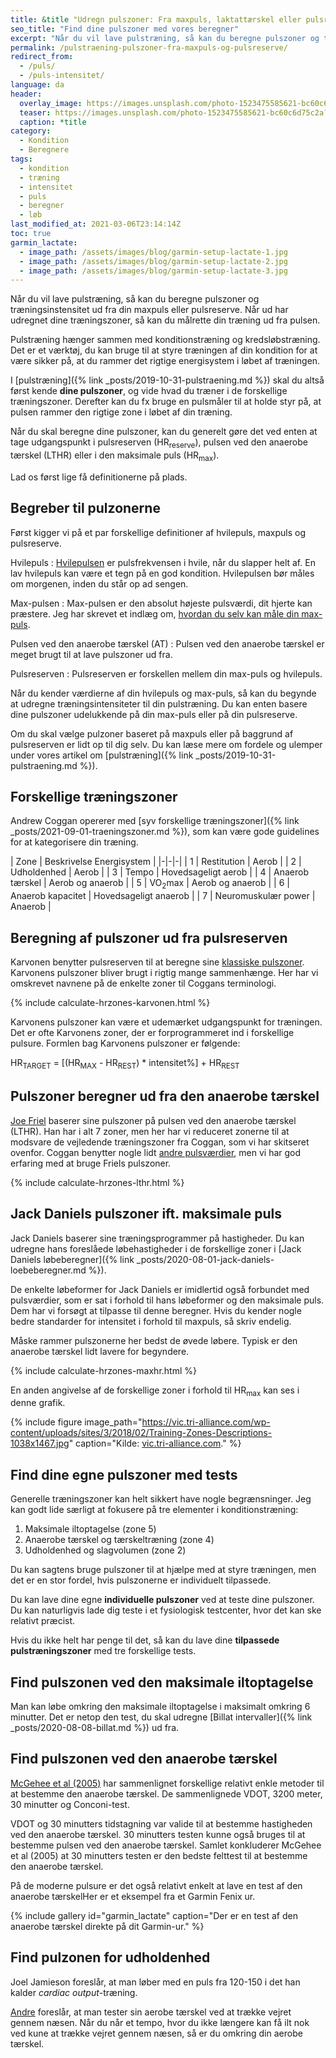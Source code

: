 ```yaml
---
title: &title "Udregn pulszoner: Fra maxpuls, laktattærskel eller pulsreserve [Beregner]"
seo_title: "Find dine pulszoner med vores beregner"
excerpt: "Når du vil lave pulstræning, så kan du beregne pulszoner og træningsinstensitet ud fra din maxpuls, laktattærksel eller pulsreserve. Når ud har udregnet dine træningszoner, så kan du målrette din træning ud fra pulsen."
permalink: /pulstraening-pulszoner-fra-maxpuls-og-pulsreserve/
redirect_from:
  - /puls/
  - /puls-intensitet/
language: da
header:
  overlay_image: https://images.unsplash.com/photo-1523475585621-bc60c6d75c2a?ixid=MnwxMjA3fDB8MHxwaG90by1wYWdlfHx8fGVufDB8fHx8&ixlib=rb-1.2.1&auto=format&fit=crop&w=1900&q=5
  teaser: https://images.unsplash.com/photo-1523475585621-bc60c6d75c2a?ixid=MnwxMjA3fDB8MHxwaG90by1wYWdlfHx8fGVufDB8fHx8&ixlib=rb-1.2.1&auto=format&fit=crop&w=400&q=5
  caption: *title
category:
  - Kondition
  - Beregnere
tags:
  - kondition
  - træning
  - intensitet
  - puls
  - beregner
  - løb
last_modified_at: 2021-03-06T23:14:14Z
toc: true
garmin_lactate:
  - image_path: /assets/images/blog/garmin-setup-lactate-1.jpg
  - image_path: /assets/images/blog/garmin-setup-lactate-2.jpg
  - image_path: /assets/images/blog/garmin-setup-lactate-3.jpg
---
```


Når du vil lave pulstræning, så kan du beregne pulszoner og træningsinstensitet ud fra din maxpuls eller pulsreserve. Når ud har udregnet dine træningszoner, så kan du målrette din træning ud fra pulsen.

Pulstræning hænger sammen med konditionstræning og kredsløbstræning. Det er et værktøj, du kan bruge til at styre træningen af din kondition for at være sikker på, at du rammer det rigtige energisystem i løbet af træningen.

I [pulstræning]({% link _posts/2019-10-31-pulstraening.md %}) skal du altså først kende **dine pulszoner**, og vide hvad du træner i de forskellige træningszoner. Derefter kan du fx bruge en pulsmåler til at holde styr på, at pulsen rammer den rigtige zone i løbet af din træning.

Når du skal beregne dine pulszoner, kan du generelt gøre det ved enten at tage udgangspunkt i pulsreserven (HR<sub>reserve</sub>), pulsen ved den anaerobe tærskel (LTHR) eller i den maksimale puls (HR<sub>max</sub>).

Lad os først lige få definitionerne på plads.

## Begreber til pulzonerne

Først kigger vi på et par forskellige definitioner af hvilepuls, maxpuls og pulsreserve.

Hvilepuls
: [Hvilepulsen](/hvilepuls/) er pulsfrekvensen i hvile, når du slapper helt af. En lav hvilepuls kan være et tegn på en god kondition. Hvilepulsen bør måles om morgenen, inden du står op ad sengen.

Max-pulsen
: Max-pulsen er den absolut højeste pulsværdi, dit hjerte kan præstere. Jeg har skrevet et indlæg om, [hvordan du selv kan måle din max-puls](/test-max-puls/).

Pulsen ved den anaerobe tærskel (AT)
: Pulsen ved den anaerobe tærskel er meget brugt til at lave pulszoner ud fra.

Pulsreserven
: Pulsreserven er forskellen mellem din max-puls og hvilepuls.

Når du kender værdierne af din hvilepuls og max-puls, så kan du begynde at udregne træningsintensiteter til din pulstræning. Du kan enten basere dine pulszoner udelukkende på din max-puls eller på din pulsreserve.

Om du skal vælge pulzoner baseret på maxpuls eller på baggrund af pulsreserven er lidt op til dig selv. Du kan læse mere om fordele og ulemper under vores artikel om [pulstræning]({% link _posts/2019-10-31-pulstraening.md %}).

## Forskellige træningszoner

Andrew Coggan opererer med [syv forskellige træningszoner]({% link _posts/2021-09-01-traeningszoner.md %}), som kan være gode guidelines for at kategorisere din træning.

| Zone | Beskrivelse Energisystem |
|-|-|-|
| 1 | Restitution | Aerob |
| 2 | Udholdenhed | Aerob |
| 3 | Tempo | Hovedsageligt aerob |
| 4 | Anaerob tærskel | Aerob og anaerob |
| 5 | VO<sub>2</sub>max | Aerob og anaerob |
| 6 | Anaerob kapacitet | Hovedsageligt anaerob |
| 7 | Neuromuskulær power | Anaerob |

## Beregning af pulszoner ud fra pulsreserven

Karvonen benytter pulsreserven til at beregne sine [klassiske pulszoner](https://runandbeyond.com/karvonen-heart-rate/). Karvonens pulszoner bliver brugt i rigtig mange sammenhænge. Her har vi omskrevet navnene på de enkelte zoner til Coggans terminologi.

{% include calculate-hrzones-karvonen.html %}

Karvonens pulszoner kan være et udemærket udgangspunkt for træningen. Det er ofte Karvonens zoner, der er forprogrammeret ind i forskellige pulsure. Formlen bag Karvonens pulszoner er følgende:

HR<sub>TARGET</sub> = [(HR<sub>MAX</sub> - HR<sub>REST</sub>) * intensitet%] + HR<sub>REST</sub>

## Pulszoner beregner ud fra den anaerobe tærskel

[Joe Friel](https://joefrieltraining.com/a-quick-guide-to-setting-zone/) baserer sine pulszoner på pulsen ved den anaerobe tærskel (LTHR). Han har i alt 7 zoner, men her har vi reduceret zonerne til at modsvare de vejledende træningszoner fra Coggan, som vi har skitseret ovenfor. Coggan benytter nogle lidt [andre pulsværdier](https://blog.flocycling.com/training-performance/how-are-heart-rate-and-power-used-for-training/), men vi har god erfaring med at bruge Friels pulszoner.

{% include calculate-hrzones-lthr.html %}

## Jack Daniels pulszoner ift. maksimale puls

Jack Daniels baserer sine træningsprogrammer på hastigheder. Du kan udregne hans foreslåede løbehastigheder i de forskellige zoner i [Jack Daniels løbeberegner]({% link _posts/2020-08-01-jack-daniels-loebeberegner.md %}).

De enkelte løbeformer for Jack Daniels er imidlertid også forbundet med pulsværdier, som er sat i forhold til hans løbeformer og den maksimale puls. Dem har vi forsøgt at tilpasse til denne beregner. Hvis du kender nogle bedre standarder for intensitet i forhold til maxpuls, så skriv endelig.

Måske rammer pulszonerne her bedst de øvede løbere. Typisk er den anaerobe tærskel lidt lavere for begyndere.

{% include calculate-hrzones-maxhr.html %}

En anden angivelse af de forskellige zoner i forhold til HR<sub>max</sub> kan ses i denne grafik.

{% include figure image_path="https://vic.tri-alliance.com/wp-content/uploads/sites/3/2018/02/Training-Zones-Descriptions-1038x1467.jpg" caption="Kilde: [vic.tri-alliance.com](https://vic.tri-alliance.com/know-training-zones/)." %}

## Find dine egne pulszoner med tests

Generelle træningszoner kan helt sikkert have nogle begrænsninger. Jeg kan godt lide særligt at fokusere på tre elementer i konditionstræning:

1. Maksimale iltoptagelse (zone 5)
2. Anaerobe tærskel og tærskeltræning (zone 4)
3. Udholdenhed og slagvolumen (zone 2)

Du kan sagtens bruge pulszoner til at hjælpe med at styre træningen, men det er en stor fordel, hvis pulszonerne er individuelt tilpassede.

Du kan lave dine egne **individuelle pulszoner** ved at teste dine pulszoner. Du kan naturligvis lade dig teste i et fysiologisk testcenter, hvor det kan ske relativt præcist.

Hvis du ikke helt har penge til det, så kan du lave dine **tilpassede pulstræningszoner** med tre forskellige tests.

## Find pulszonen ved den maksimale iltoptagelse

Man kan løbe omkring den maksimale iltoptagelse i maksimalt omkring 6 minutter. Det er netop den test, du skal udregne [Billat intervaller]({% link _posts/2020-08-08-billat.md %}) ud fra.

## Find pulszonen ved den anaerobe tærskel

[McGehee et al (2005)](https://pubmed.ncbi.nlm.nih.gov/16095403/) har sammenlignet forskellige relativt enkle metoder til at bestemme den anaerobe tærskel. De sammenlignede VDOT, 3200 meter, 30 minutter og Conconi-test.

VDOT og 30 minutters tidstagning var valide til at bestemme hastigheden ved den anaerobe tærskel. 30 minutters testen kunne også bruges til at bestemme pulsen ved den anaerobe tærskel. Samlet konkluderer McGehee et al (2005) at 30 minutters testen er den bedste felttest til at bestemme den anaerobe tærskel.

På de moderne pulsure er det også relativt enkelt at lave en test af den anaerobe tærskelHer er et eksempel fra et Garmin Fenix ur.

{% include gallery id="garmin_lactate" caption="Der er en test af den anaerobe tærskel direkte på dit Garmin-ur." %}

## Find pulzonen for udholdenhed

Joel Jamieson foreslår, at man løber med en puls fra 120-150 i det han kalder _cardiac output_-træning.

[Andre](https://missadventurepants.com/blog/lactate-test-aerobic-threshold) foreslår, at man tester sin aerobe tærskel ved at trække vejret gennem næsen. Når du når et tempo, hvor du ikke længere kan få ilt nok ved kune at trække vejret gennem næsen, så er du omkring din aerobe tærskel.

